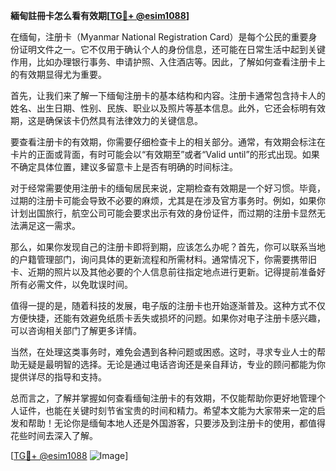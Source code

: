 **緬甸註冊卡怎么看有效期[[TG💪+ @esim1088](https://t.me/s/esim1088)]**

在缅甸，注册卡（Myanmar National Registration Card）是每个公民的重要身份证明文件之一。它不仅用于确认个人的身份信息，还可能在日常生活中起到关键作用，比如办理银行事务、申请护照、入住酒店等。因此，了解如何查看注册卡上的有效期显得尤为重要。

首先，让我们来了解一下缅甸注册卡的基本结构和内容。注册卡通常包含持卡人的姓名、出生日期、性别、民族、职业以及照片等基本信息。此外，它还会标明有效期，这是确保该卡仍然具有法律效力的关键信息。

要查看注册卡的有效期，你需要仔细检查卡上的相关部分。通常，有效期会标注在卡片的正面或背面，有时可能会以“有效期至”或者“Valid until”的形式出现。如果不确定具体位置，建议多留意卡上是否有明确的时间标注。

对于经常需要使用注册卡的缅甸居民来说，定期检查有效期是一个好习惯。毕竟，过期的注册卡可能会导致不必要的麻烦，尤其是在涉及官方事务时。例如，如果你计划出国旅行，航空公司可能会要求出示有效的身份证件，而过期的注册卡显然无法满足这一需求。

那么，如果你发现自己的注册卡即将到期，应该怎么办呢？首先，你可以联系当地的户籍管理部门，询问具体的更新流程和所需材料。通常情况下，你需要携带旧卡、近期的照片以及其他必要的个人信息前往指定地点进行更新。记得提前准备好所有必需文件，以免耽误时间。

值得一提的是，随着科技的发展，电子版的注册卡也开始逐渐普及。这种方式不仅方便快捷，还能有效避免纸质卡丢失或损坏的问题。如果你对电子注册卡感兴趣，可以咨询相关部门了解更多详情。

当然，在处理这类事务时，难免会遇到各种问题或困惑。这时，寻求专业人士的帮助无疑是最明智的选择。无论是通过电话咨询还是亲自拜访，专业的顾问都能为你提供详尽的指导和支持。

总而言之，了解并掌握如何查看缅甸注册卡的有效期，不仅能帮助你更好地管理个人证件，也能在关键时刻节省宝贵的时间和精力。希望本文能为大家带来一定的启发和帮助！无论你是缅甸本地人还是外国游客，只要涉及到注册卡的使用，都值得花些时间去深入了解。

[[TG💪+ @esim1088](https://t.me/s/esim1088) ![Image](https://i.postimg.cc/4NQfJmqS/Snipaste-2025-05-13-00-14-12.png)]
